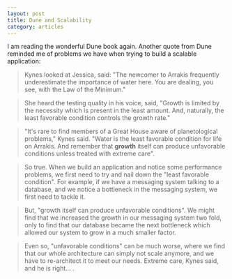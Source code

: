 ```yaml
---
layout: post
title: Dune and Scalability
category: articles
---
```


I am reading the wonderful Dune book again. Another quote from Dune reminded me of problems we have when trying to build a scalable application:

>Kynes looked at Jessica, said: "The newcomer to Arrakis frequently underestimate the importance of water here. You are dealing, you see, with the Law of the Minimum."

>She heard the testing quality in his voice, said, "Growth is limited by the necessity which is present in the least amount. And, naturally, the least favorable condition controls the growth rate."

>"It's rare to find members of a Great House aware of planetological problems," Kynes  said. "Water is the least favorable condition for life on Arrakis. And remember that __growth__ itself can produce unfavorable conditions unless treated with extreme care".

>So true. When we build an application and notice some performance problems, we first need to try and nail down the "least favorable condition". For example, if we have a messaging  system talking to a database, and we notice a bottleneck in the messaging system, we first need to tackle it.

>But, "growth itself can produce unfavorable conditions". We might find that we increased the growth in our messaging system two fold, only to find that our database became the next bottleneck which allowed our system to grow in a much smaller factor.

>Even so, "unfavorable conditions" can be much worse, where we find that our whole architecture can simply not scale anymore, and we have to re-architect it to meet our needs. Extreme care, Kynes said, and he is right... .

